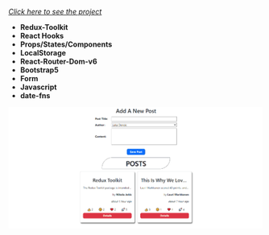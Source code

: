 *[Click here to see the project](https://post-app-with-redux-toolkit.vercel.app/)*


- __Redux-Toolkit__<br/>
- __React Hooks__ <br/>
- __Props/States/Components__<br/>
- __LocalStorage__<br>
- __React-Router-Dom-v6__<br/>
- __Bootstrap5__<br/>
- __Form__<br/>
- __Javascript__<br/>
- __date-fns__

<div align="center"><img src="https://github.com/MehmetCakir1/postAppWithReduxToolkit/blob/master/postAppWithReduxToolikit.gif">
